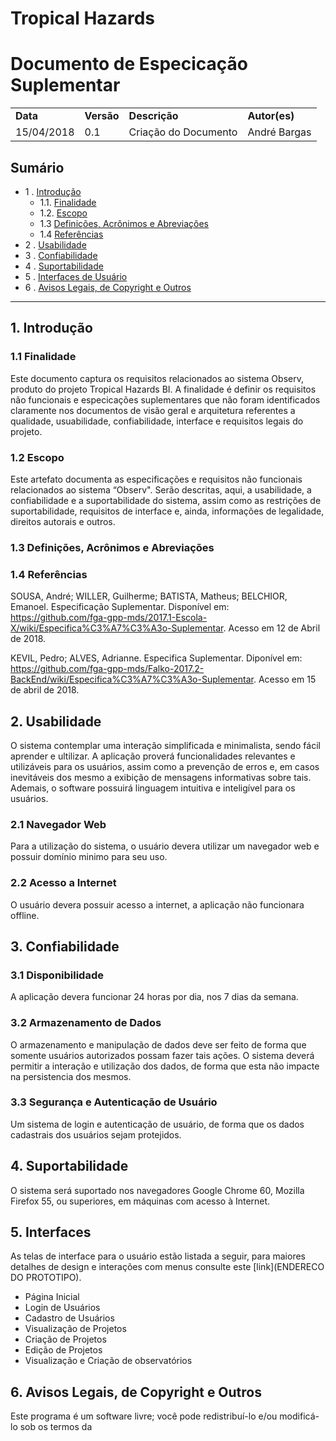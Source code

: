<!-- Template de Documento de Arquitetura de Software versão em Markdown-->
# **Tropical Hazards**

Documento de Especicação Suplementar
===================

<table>

   <tr>
	   	<td> <strong>Data</strong> </td>
	   	<td> <strong>Versão</strong> </td>
	   	<td> <strong>Descrição</strong> </td>
	   	<td> <strong>Autor(es)</strong> </td>
   </tr>


   <tr>
	   	<td>15/04/2018</td>
                <td>0.1</td>
	   	<td>Criação do Documento</td>
	   	<td>André Bargas</td>
   </tr>

</table>


Sumário
----------------

* 1 .  [Introdução](#1-introdução)
    * 1.1. [Finalidade](#11-finalidade)
    * 1.2. [Escopo](#12-escopo)
    * 1.3 [Definições, Acrônimos e Abreviações](#13-definições-acrônimos-e-abreviações)
    * 1.4 [Referências](#14-referências)
* 2 . [Usabilidade](#2-usabilidade)
* 3 . [Confiabilidade](#3-confiabilidade)
* 4 . [Suportabilidade](#4-suportabilidade)
* 5 . [Interfaces de Usuário](#5-interfaces-de-usuário)
* 6 . [Avisos Legais, de Copyright e Outros](#6-avisos-legais)


-----------

## 1. Introdução

### 1.1 Finalidade

Este documento captura os requisitos relacionados ao sistema Observ, produto do projeto Tropical Hazards BI. A finalidade é definir os requisitos não funcionais e especicações suplementares que não foram identificados claramente nos documentos de visão geral e arquitetura referentes a qualidade, usuabilidade, confiabilidade, interface e requisitos legais do projeto.

### 1.2 Escopo

Este artefato documenta as especificações e requisitos não funcionais relacionados ao sistema “Observ". Serão descritas, aqui, a usabilidade, a confiabilidade e a suportabilidade do sistema, assim como as restrições de suportabilidade, requisitos de interface e, ainda, informações de legalidade, direitos autorais e outros.

### 1.3 Definições, Acrônimos e Abreviações
<ul>

</ul>

### 1.4 Referências

SOUSA, André; WILLER, Guilherme; BATISTA, Matheus; BELCHIOR, Emanoel. Especificação Suplementar. Disponível em: https://github.com/fga-gpp-mds/2017.1-Escola-X/wiki/Especifica%C3%A7%C3%A3o-Suplementar. Acesso em 12 de Abril de 2018.

KEVIL, Pedro; ALVES, Adrianne. Especifica Suplementar. Diponível em:
https://github.com/fga-gpp-mds/Falko-2017.2-BackEnd/wiki/Especifica%C3%A7%C3%A3o-Suplementar. Acesso em 15 de abril de 2018.

## 2. Usabilidade

O sistema contemplar uma interação simplificada e minimalista, sendo fácil aprender e ultilizar. A aplicação proverá funcionalidades relevantes e utilizáveis para os usuários, assim como a prevenção de erros e, em casos inevitáveis dos mesmo a exibição de mensagens informativas sobre tais. Ademais, o software possuirá linguagem intuitiva e inteligível para os usuários.

### 2.1 Navegador Web

Para a utilização do sistema, o usuário devera utilizar um navegador web e possuir domínio minimo para seu uso.

### 2.2 Acesso a Internet

O usuário devera possuir acesso a internet, a aplicação não funcionara offline.

## 3. Confiabilidade


### 3.1 Disponibilidade

A aplicação devera funcionar 24 horas por dia, nos 7 dias da semana.
### 3.2 Armazenamento de Dados

O armazenamento e manipulação de dados deve ser feito de forma que somente usuários autorizados possam fazer tais ações. O sistema deverá permitir a interação e utilização dos dados, de forma que esta não impacte na persistencia dos mesmos.

### 3.3 Segurança e Autenticação de Usuário

Um sistema de login e autenticação de usuário, de forma que os dados cadastrais dos usuários sejam protejidos.

## 4. Suportabilidade

O sistema será suportado nos navegadores Google Chrome 60, Mozilla Firefox 55, ou superiores, em máquinas com acesso à Internet.

## 5. Interfaces

As telas de interface para o usuário estão listada a seguir, para maiores detalhes de design e interações com menus consulte este [link](ENDERECO DO PROTOTIPO).

  * Página Inicial
  * Login de Usuários
  * Cadastro de Usuários
  * Visualização de Projetos
  * Criação de Projetos
  * Edição de Projetos
  * Visualização e Criação de observatórios

## 6. Avisos Legais, de Copyright e Outros

Este programa é um software livre; você pode redistribuí-lo e/ou modificá-lo sob os termos da
